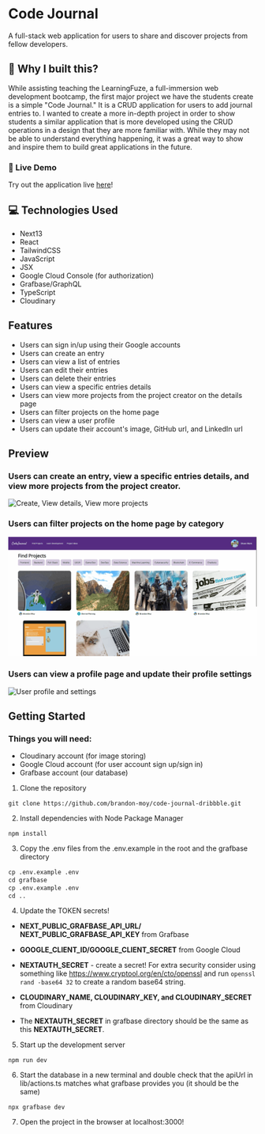 # Code Journal

A full-stack web application for users to share and discover projects from fellow developers.

## 🤔 Why I built this?

While assisting teaching the LearningFuze, a full-immersion web development bootcamp, the first major project we have the students create is a simple "Code Journal." It is a CRUD application for users to add journal entries to. I wanted to create a more in-depth project in order to show students a similar application that is more developed using the CRUD operations in a design that they are more familiar with. While they may not be able to understand everything happening, it was a great way to show and inspire them to build great applications in the future.

### 🔗 Live Demo

Try out the application live <a href="https://code-journal.brandonmoy.com/">here</a>!

## 💻 Technologies Used

- Next13
- React
- TailwindCSS
- JavaScript
- JSX
- Google Cloud Console (for authorization)
- Grafbase/GraphQL
- TypeScript
- Cloudinary

## Features

- Users can sign in/up using their Google accounts
- Users can create an entry
- Users can view a list of entries
- Users can edit their entries
- Users can delete their entries
- Users can view a specific entries details
- Users can view more projects from the project creator on the details page
- Users can filter projects on the home page
- Users can view a user profile
- Users can update their account's image, GitHub url, and LinkedIn url

## Preview

### Users can create an entry, view a specific entries details, and view more projects from the project creator.

![Create, View details, View more projects](/public/add-and-view.gif "Creating, viewing details, and viewing more projects")

### Users can filter projects on the home page by category

![Filter projects](/public/category-filters.gif "Filtering projects by category")

### Users can view a profile page and update their profile settings

![User profile and settings](/public/user-settings-and-profile.gif "User profile and settings")

## Getting Started

### Things you will need:

- Cloudinary account (for image storing)
- Google Cloud account (for user account sign up/sign in)
- Grafbase account (our database)

1. Clone the repository

```
git clone https://github.com/brandon-moy/code-journal-dribbble.git
```

2. Install dependencies with Node Package Manager

```
npm install
```

3. Copy the .env files from the .env.example in the root and the grafbase directory

```
cp .env.example .env
cd grafbase
cp .env.example .env
cd ..
```

4. Update the TOKEN secrets!

- **NEXT_PUBLIC_GRAFBASE_API_URL/ NEXT_PUBLIC_GRAFBASE_API_KEY** from Grafbase

- **GOOGLE_CLIENT_ID/GOOGLE_CLIENT_SECRET** from Google Cloud

- **NEXTAUTH_SECRET** - create a secret! For extra security consider using something like https://www.cryptool.org/en/cto/openssl and run `openssl rand -base64 32` to create a random base64 string.

- **CLOUDINARY_NAME, CLOUDINARY_KEY, and CLOUDINARY_SECRET** from Cloudinary

- The **NEXTAUTH_SECRET** in grafbase directory should be the same as this **NEXTAUTH_SECRET**.

5. Start up the development server

```
npm run dev
```

6. Start the database in a new terminal and double check that the apiUrl in lib/actions.ts matches what grafbase provides you (it should be the same)

```
npx grafbase dev
```

7. Open the project in the browser at localhost:3000!
